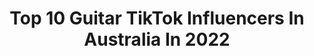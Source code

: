 ---
title: Top 10 Guitar TikTok Influencers In Australia In 2022
description: >-
  Find top guitar TikTok influencers in Australia in 2022. Most popular hashtags: #guitar #music #fyp #foryou.
platform: TikTok
hits: 32
text_top: Discover the best TikTok profiles on inBeat.
text_bottom: inBeat has 32 TikTok influencers like this in Australia for you to collaborate.
profiles:
  - username: "livsguitar"
    fullname: >-
      olivia
    bio: >-
      guitar covers on my twitter @dbzchan 20 | melbourne
    location: "Australia"
    followers: 41500
    engagement: 2144
    commentsToLikes: 0.019470
    id: ckbko1tcki6g80j230ud32961
    verified: false
    hashtags: "#guitar, #in, #kpop, #straykids"
  - username: "jaredboyce"
    fullname: >-
      Jared Boyce
    bio: >-
      21 I make sounds with a guitar
    location: "Australia"
    followers: 21100
    engagement: 837
    commentsToLikes: 0.045467
    id: cka0hbai88go20i78ig2mlrii
    verified: false
    hashtags: "#boo, #guitarsolo, #guitar, #fyp"
  - username: "nhrkgpt"
    fullname: >-
      Nia Gupta
    bio: >-
      #Nia #India #Australia #Athlete #Model #Guitarist #Singer #Engineer #Youtuber
    location: "Australia"
    followers: 149300
    engagement: 760
    commentsToLikes: 0.028444
    id: ck9gl4xtumpv50j78ennceigb
    verified: false
    hashtags: "#foryou, #tiktokindia, #catvalentine, #niagupta"
  - username: "musicstuff56"
    fullname: >-
      Music Stuff 🎧 🎸 🎹
    bio: >-
      guitar 🎸 drums 🤗 keys 🎹 Not perfect, just having fun.
    location: "Australia"
    followers: 38400
    engagement: 2689
    commentsToLikes: 0.037912
    id: ckamgqj1vczod0i786ry7hu32
    verified: false
    hashtags: "#rolandathome, #acousticguitar, #fyp, #firstvideo"
  - username: "pattyboomba"
    fullname: >-
      Pattyboomba
    bio: >-
      Make art.
    location: "Australia"
    followers: 29400
    engagement: 987
    commentsToLikes: 0.091711
    id: ck9pnmw0jfak40j78urahzvbb
    verified: false
    hashtags: "#hunterxhunter, #beats, #anime, #filmscore"
  - username: "oi.oiii"
    fullname: >-
      jael :)
    bio: >-
      BLACK LIVES MATTER covers/originals :)) (& me exposing my 1d lifestyle... oops)
    location: "Australia"
    followers: 31500
    engagement: 2608
    commentsToLikes: 0.036866
    id: ckbf76fbmwvmx0j23kkji392z
    verified: false
    hashtags: "#tommo, #fineline, #1d, #cherry"
  - username: "cam.denn"
    fullname: >-
      Camden LeFevre
    bio: >-
      
    location: "Australia"
    followers: 16300
    engagement: 1471
    commentsToLikes: 0.040680
    id: ckcp3nz7rc07q0j23587cjkip
    verified: false
    hashtags: "#xyzbca, #music, #guitarcover, #foryou"
  - username: "nicrollomusic"
    fullname: >-
      Nic Rollo
    bio: >-
      Hey friends ❤️ Check out my videos 👇🏻👇🏻
    location: "Australia"
    followers: 45300
    engagement: 1155
    commentsToLikes: 0.172514
    id: ck8nh6azjzd3d0j78n5vyh4qc
    verified: false
    hashtags: "#fyp, #singing, #foryoupage, #pepsichallenge"
  - username: "joshnewmusic_"
    fullname: >-
      Josh
    bio: >-
      Thanks for 7K! 🎉
    location: "Australia"
    followers: 7032
    engagement: 827
    commentsToLikes: 0.043454
    id: ckbqe3kt0zyi70j23ot2ftfwk
    verified: false
    hashtags: "#music, #duet, #foryou, #singing"
  - username: "robfavotto"
    fullname: >-
      Rob Favotto
    bio: >-
      Spotify @ Rob Favotto
    location: "Australia"
    followers: 27700
    engagement: 644
    commentsToLikes: 0.039152
    id: ckdhwyizs4bzv0j2346qsoiu7
    verified: false
    hashtags: "#metal, #lol, #music, #evh"
---